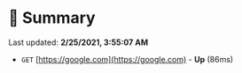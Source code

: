# 📖 Summary
Last updated: **2/25/2021, 3:55:07 AM**

- `GET` [https://google.com](https://google.com) - **Up** (86ms)
